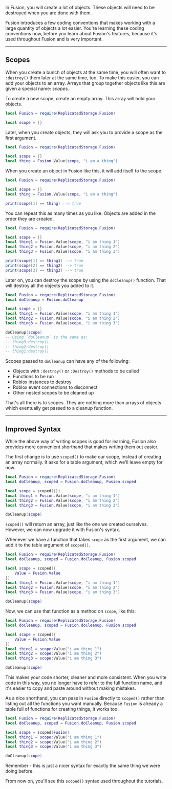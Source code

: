 In Fusion, you will create a lot of objects. These objects will need to be
destroyed when you are done with them.

Fusion introduces a few coding conventions that makes working with a large 
quantity of objects a lot easier. You're learning these coding conventions now,
before you learn about Fusion's features, because it's used throughout Fusion
and is very important.

-----

## Scopes

When you create a bunch of objects at the same time, you will often want to 
`:destroy()` them later at the same time, too. To make this easier, you can add
your objects to an array. Arrays that group together objects like this are given
a special name: *scopes*.

To create a new scope, create an empty array. This array will hold your objects.

```Lua linenums="2" hl_lines="3"
local Fusion = require(ReplicatedStorage.Fusion)

local scope = {}
```

Later, when you create objects, they will ask you to provide a scope as the
first argument.

```Lua linenums="2" hl_lines="4"
local Fusion = require(ReplicatedStorage.Fusion)

local scope = {}
local thing = Fusion.Value(scope, "i am a thing")
```

When you create an object in Fusion like this, it will add itself to the scope.

```Lua linenums="2" hl_lines="6"
local Fusion = require(ReplicatedStorage.Fusion)

local scope = {}
local thing = Fusion.Value(scope, "i am a thing")

print(scope[1] == thing) --> true
```

You can repeat this as many times as you like. Objects are added in the order
they are created.

```Lua linenums="2"
local Fusion = require(ReplicatedStorage.Fusion)

local scope = {}
local thing1 = Fusion.Value(scope, "i am thing 1")
local thing2 = Fusion.Value(scope, "i am thing 2")
local thing3 = Fusion.Value(scope, "i am thing 3")

print(scope[1] == thing1) --> true
print(scope[2] == thing2) --> true
print(scope[3] == thing3) --> true
```

Later on, you can destroy the scope by using the `doCleanup()` function. That
will destroy all the objects you added to it.

```Lua linenums="2" hl_lines="2 9"
local Fusion = require(ReplicatedStorage.Fusion)
local doCleanup = Fusion.doCleanup

local scope = {}
local thing1 = Fusion.Value(scope, "i am thing 1")
local thing2 = Fusion.Value(scope, "i am thing 2")
local thing3 = Fusion.Value(scope, "i am thing 3")

doCleanup(scope)
-- Using `doCleanup` is the same as:
-- thing3:destroy()
-- thing2:destroy()
-- thing1:destroy()
```

Scopes passed to `doCleanup` can have any of the following:

- Objects with `:destroy()` or `:Destroy()` methods to be called
- Functions to be run
- Roblox instances to destroy
- Roblox event connections to disconnect
- Other nested scopes to be cleaned up

That's all there is to scopes. They are nothing more than arrays of objects
which eventually get passed to a cleanup function.

-----

## Improved Syntax

While the above way of writing scopes is good for learning, Fusion also provides
more convenient shorthand that makes writing them out easier.

The first change is to use `scoped()` to make our scope, instead of creating an
array normally. It asks for a table argument, which we'll leave empty for now.

```Lua linenums="2" hl_lines="2 4"
local Fusion = require(ReplicatedStorage.Fusion)
local doCleanup, scoped = Fusion.doCleanup, Fusion.scoped

local scope = scoped({})
local thing1 = Fusion.Value(scope, "i am thing 1")
local thing2 = Fusion.Value(scope, "i am thing 2")
local thing3 = Fusion.Value(scope, "i am thing 3")

doCleanup(scope)
```

`scoped()` will return an array, just like the one we created ourselves.
However, we can now upgrade it with Fusion's syntax.

Whenever we have a function that takes `scope` as the first argument, we can add
it to the table argument of `scoped()`.

```Lua linenums="2" hl_lines="4-6"
local Fusion = require(ReplicatedStorage.Fusion)
local doCleanup, scoped = Fusion.doCleanup, Fusion.scoped

local scope = scoped({
	Value = Fusion.Value
})
local thing1 = Fusion.Value(scope, "i am thing 1")
local thing2 = Fusion.Value(scope, "i am thing 2")
local thing3 = Fusion.Value(scope, "i am thing 3")

doCleanup(scope)
```

Now, we can use that function as a method on `scope`, like this:

```Lua linenums="2" hl_lines="7-9"
local Fusion = require(ReplicatedStorage.Fusion)
local doCleanup, scoped = Fusion.doCleanup, Fusion.scoped

local scope = scoped({
	Value = Fusion.Value
})
local thing1 = scope:Value("i am thing 1")
local thing2 = scope:Value("i am thing 2")
local thing3 = scope:Value("i am thing 3")

doCleanup(scope)
```

This makes your code shorter, cleaner and more consistent. When you write code
in this way, you no longer have to refer to the full function name, and it's
easier to copy and paste around without making mistakes.

As a nice shorthand, you can pass in `Fusion` directly to `scoped()` rather than
listing out all the functions you want manually. Because `Fusion` is already a
table full of functions for creating things, it works too.

```Lua linenums="2" hl_lines="4"
local Fusion = require(ReplicatedStorage.Fusion)
local doCleanup, scoped = Fusion.doCleanup, Fusion.scoped

local scope = scoped(Fusion)
local thing1 = scope:Value("i am thing 1")
local thing2 = scope:Value("i am thing 2")
local thing3 = scope:Value("i am thing 3")

doCleanup(scope)
```

Remember - this is just a nicer syntax for exactly the same thing we were doing
before.

From now on, you'll see this `scoped()` syntax used throughout the tutorials.